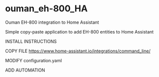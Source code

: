 # ouman_eh-800_HA
Ouman EH-800 integration to Home Assistant

Simple copy-paste application to add EH-800 entities to Home Assistant

INSTALL INSTRUCTIONS

COPY FILE
https://www.home-assistant.io/integrations/command_line/


MODIFY configuration.yaml

ADD AUTOMATION
